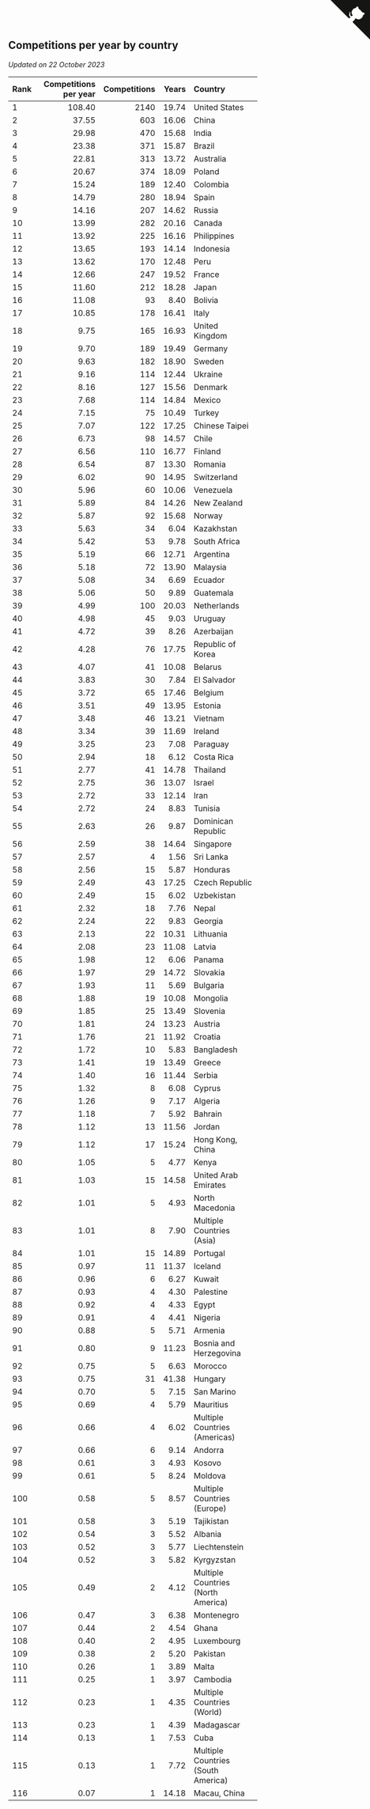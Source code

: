 ## Competitions per year by country

*Updated on 22 October 2023*

| Rank | Competitions per year | Competitions | Years | Country |
| :--- | ---: | ---: | ---: | :--- |
| 1 | 108.40 | 2140 | 19.74 | United States |
| 2 | 37.55 | 603 | 16.06 | China |
| 3 | 29.98 | 470 | 15.68 | India |
| 4 | 23.38 | 371 | 15.87 | Brazil |
| 5 | 22.81 | 313 | 13.72 | Australia |
| 6 | 20.67 | 374 | 18.09 | Poland |
| 7 | 15.24 | 189 | 12.40 | Colombia |
| 8 | 14.79 | 280 | 18.94 | Spain |
| 9 | 14.16 | 207 | 14.62 | Russia |
| 10 | 13.99 | 282 | 20.16 | Canada |
| 11 | 13.92 | 225 | 16.16 | Philippines |
| 12 | 13.65 | 193 | 14.14 | Indonesia |
| 13 | 13.62 | 170 | 12.48 | Peru |
| 14 | 12.66 | 247 | 19.52 | France |
| 15 | 11.60 | 212 | 18.28 | Japan |
| 16 | 11.08 | 93 | 8.40 | Bolivia |
| 17 | 10.85 | 178 | 16.41 | Italy |
| 18 | 9.75 | 165 | 16.93 | United Kingdom |
| 19 | 9.70 | 189 | 19.49 | Germany |
| 20 | 9.63 | 182 | 18.90 | Sweden |
| 21 | 9.16 | 114 | 12.44 | Ukraine |
| 22 | 8.16 | 127 | 15.56 | Denmark |
| 23 | 7.68 | 114 | 14.84 | Mexico |
| 24 | 7.15 | 75 | 10.49 | Turkey |
| 25 | 7.07 | 122 | 17.25 | Chinese Taipei |
| 26 | 6.73 | 98 | 14.57 | Chile |
| 27 | 6.56 | 110 | 16.77 | Finland |
| 28 | 6.54 | 87 | 13.30 | Romania |
| 29 | 6.02 | 90 | 14.95 | Switzerland |
| 30 | 5.96 | 60 | 10.06 | Venezuela |
| 31 | 5.89 | 84 | 14.26 | New Zealand |
| 32 | 5.87 | 92 | 15.68 | Norway |
| 33 | 5.63 | 34 | 6.04 | Kazakhstan |
| 34 | 5.42 | 53 | 9.78 | South Africa |
| 35 | 5.19 | 66 | 12.71 | Argentina |
| 36 | 5.18 | 72 | 13.90 | Malaysia |
| 37 | 5.08 | 34 | 6.69 | Ecuador |
| 38 | 5.06 | 50 | 9.89 | Guatemala |
| 39 | 4.99 | 100 | 20.03 | Netherlands |
| 40 | 4.98 | 45 | 9.03 | Uruguay |
| 41 | 4.72 | 39 | 8.26 | Azerbaijan |
| 42 | 4.28 | 76 | 17.75 | Republic of Korea |
| 43 | 4.07 | 41 | 10.08 | Belarus |
| 44 | 3.83 | 30 | 7.84 | El Salvador |
| 45 | 3.72 | 65 | 17.46 | Belgium |
| 46 | 3.51 | 49 | 13.95 | Estonia |
| 47 | 3.48 | 46 | 13.21 | Vietnam |
| 48 | 3.34 | 39 | 11.69 | Ireland |
| 49 | 3.25 | 23 | 7.08 | Paraguay |
| 50 | 2.94 | 18 | 6.12 | Costa Rica |
| 51 | 2.77 | 41 | 14.78 | Thailand |
| 52 | 2.75 | 36 | 13.07 | Israel |
| 53 | 2.72 | 33 | 12.14 | Iran |
| 54 | 2.72 | 24 | 8.83 | Tunisia |
| 55 | 2.63 | 26 | 9.87 | Dominican Republic |
| 56 | 2.59 | 38 | 14.64 | Singapore |
| 57 | 2.57 | 4 | 1.56 | Sri Lanka |
| 58 | 2.56 | 15 | 5.87 | Honduras |
| 59 | 2.49 | 43 | 17.25 | Czech Republic |
| 60 | 2.49 | 15 | 6.02 | Uzbekistan |
| 61 | 2.32 | 18 | 7.76 | Nepal |
| 62 | 2.24 | 22 | 9.83 | Georgia |
| 63 | 2.13 | 22 | 10.31 | Lithuania |
| 64 | 2.08 | 23 | 11.08 | Latvia |
| 65 | 1.98 | 12 | 6.06 | Panama |
| 66 | 1.97 | 29 | 14.72 | Slovakia |
| 67 | 1.93 | 11 | 5.69 | Bulgaria |
| 68 | 1.88 | 19 | 10.08 | Mongolia |
| 69 | 1.85 | 25 | 13.49 | Slovenia |
| 70 | 1.81 | 24 | 13.23 | Austria |
| 71 | 1.76 | 21 | 11.92 | Croatia |
| 72 | 1.72 | 10 | 5.83 | Bangladesh |
| 73 | 1.41 | 19 | 13.49 | Greece |
| 74 | 1.40 | 16 | 11.44 | Serbia |
| 75 | 1.32 | 8 | 6.08 | Cyprus |
| 76 | 1.26 | 9 | 7.17 | Algeria |
| 77 | 1.18 | 7 | 5.92 | Bahrain |
| 78 | 1.12 | 13 | 11.56 | Jordan |
| 79 | 1.12 | 17 | 15.24 | Hong Kong, China |
| 80 | 1.05 | 5 | 4.77 | Kenya |
| 81 | 1.03 | 15 | 14.58 | United Arab Emirates |
| 82 | 1.01 | 5 | 4.93 | North Macedonia |
| 83 | 1.01 | 8 | 7.90 | Multiple Countries (Asia) |
| 84 | 1.01 | 15 | 14.89 | Portugal |
| 85 | 0.97 | 11 | 11.37 | Iceland |
| 86 | 0.96 | 6 | 6.27 | Kuwait |
| 87 | 0.93 | 4 | 4.30 | Palestine |
| 88 | 0.92 | 4 | 4.33 | Egypt |
| 89 | 0.91 | 4 | 4.41 | Nigeria |
| 90 | 0.88 | 5 | 5.71 | Armenia |
| 91 | 0.80 | 9 | 11.23 | Bosnia and Herzegovina |
| 92 | 0.75 | 5 | 6.63 | Morocco |
| 93 | 0.75 | 31 | 41.38 | Hungary |
| 94 | 0.70 | 5 | 7.15 | San Marino |
| 95 | 0.69 | 4 | 5.79 | Mauritius |
| 96 | 0.66 | 4 | 6.02 | Multiple Countries (Americas) |
| 97 | 0.66 | 6 | 9.14 | Andorra |
| 98 | 0.61 | 3 | 4.93 | Kosovo |
| 99 | 0.61 | 5 | 8.24 | Moldova |
| 100 | 0.58 | 5 | 8.57 | Multiple Countries (Europe) |
| 101 | 0.58 | 3 | 5.19 | Tajikistan |
| 102 | 0.54 | 3 | 5.52 | Albania |
| 103 | 0.52 | 3 | 5.77 | Liechtenstein |
| 104 | 0.52 | 3 | 5.82 | Kyrgyzstan |
| 105 | 0.49 | 2 | 4.12 | Multiple Countries (North America) |
| 106 | 0.47 | 3 | 6.38 | Montenegro |
| 107 | 0.44 | 2 | 4.54 | Ghana |
| 108 | 0.40 | 2 | 4.95 | Luxembourg |
| 109 | 0.38 | 2 | 5.20 | Pakistan |
| 110 | 0.26 | 1 | 3.89 | Malta |
| 111 | 0.25 | 1 | 3.97 | Cambodia |
| 112 | 0.23 | 1 | 4.35 | Multiple Countries (World) |
| 113 | 0.23 | 1 | 4.39 | Madagascar |
| 114 | 0.13 | 1 | 7.53 | Cuba |
| 115 | 0.13 | 1 | 7.72 | Multiple Countries (South America) |
| 116 | 0.07 | 1 | 14.18 | Macau, China |


<a href="https://github.com/JustinTimeCuber/wca_statistics" class="github-corner" aria-label="View source on Github"><svg width="80" height="80" viewBox="0 0 250 250" style="fill:#151513; color:#fff; position: absolute; top: 0; border: 0; right: 0;" aria-hidden="true"><path d="M0,0 L115,115 L130,115 L142,142 L250,250 L250,0 Z"></path><path d="M128.3,109.0 C113.8,99.7 119.0,89.6 119.0,89.6 C122.0,82.7 120.5,78.6 120.5,78.6 C119.2,72.0 123.4,76.3 123.4,76.3 C127.3,80.9 125.5,87.3 125.5,87.3 C122.9,97.6 130.6,101.9 134.4,103.2" fill="currentColor" style="transform-origin: 130px 106px;" class="octo-arm"></path><path d="M115.0,115.0 C114.9,115.1 118.7,116.5 119.8,115.4 L133.7,101.6 C136.9,99.2 139.9,98.4 142.2,98.6 C133.8,88.0 127.5,74.4 143.8,58.0 C148.5,53.4 154.0,51.2 159.7,51.0 C160.3,49.4 163.2,43.6 171.4,40.1 C171.4,40.1 176.1,42.5 178.8,56.2 C183.1,58.6 187.2,61.8 190.9,65.4 C194.5,69.0 197.7,73.2 200.1,77.6 C213.8,80.2 216.3,84.9 216.3,84.9 C212.7,93.1 206.9,96.0 205.4,96.6 C205.1,102.4 203.0,107.8 198.3,112.5 C181.9,128.9 168.3,122.5 157.7,114.1 C157.9,116.9 156.7,120.9 152.7,124.9 L141.0,136.5 C139.8,137.7 141.6,141.9 141.8,141.8 Z" fill="currentColor" class="octo-body"></path></svg></a><style>.github-corner:hover .octo-arm{animation:octocat-wave 560ms ease-in-out}@keyframes octocat-wave{0%,100%{transform:rotate(0)}20%,60%{transform:rotate(-25deg)}40%,80%{transform:rotate(10deg)}}@media (max-width:500px){.github-corner:hover .octo-arm{animation:none}.github-corner .octo-arm{animation:octocat-wave 560ms ease-in-out}}</style>

